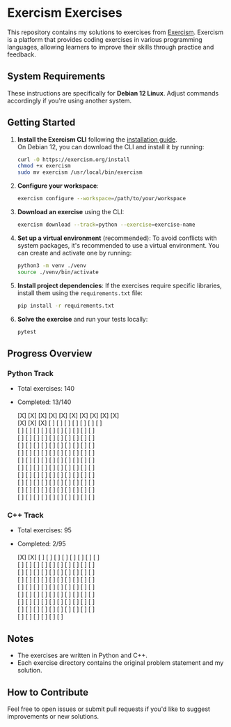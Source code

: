 # Exercism Exercises

This repository contains my solutions to exercises from [Exercism](https://exercism.org/). 
Exercism is a platform that provides coding exercises in various programming languages, 
allowing learners to improve their skills through practice and feedback.

## System Requirements

These instructions are specifically for **Debian 12 Linux**. 
Adjust commands accordingly if you're using another system.

## Getting Started

1. **Install the Exercism CLI** following the [installation guide](https://exercism.org/docs/using/solving-exercises/working-locally).  
   On Debian 12, you can download the CLI and install it by running:
    ```bash
    curl -O https://exercism.org/install
    chmod +x exercism
    sudo mv exercism /usr/local/bin/exercism
    ```
2. **Configure your workspace**:
    ```bash
    exercism configure --workspace=/path/to/your/workspace
    ```
3. **Download an exercise** using the CLI:
    ```bash
    exercism download --track=python --exercise=exercise-name
    ```
4. **Set up a virtual environment** (recommended):
   To avoid conflicts with system packages, it's recommended to use a virtual environment. You can create and activate one by running:
    ```bash
    python3 -m venv ./venv
    source ./venv/bin/activate
    ```
5. **Install project dependencies**:
   If the exercises require specific libraries, install them using the `requirements.txt` file:
    ```bash
    pip install -r requirements.txt
    ```
6. **Solve the exercise** and run your tests locally:
    ```bash
    pytest
    ```

## Progress Overview

### Python Track
- Total exercises: 140
- Completed: 13/140

  [X] [X] [X] [X] [X] [X] [X] [X] [X] [X]  
  [X] [X] [X] [ ] [ ] [ ] [ ] [ ] [ ] [ ]  
  [ ] [ ] [ ] [ ] [ ] [ ] [ ] [ ] [ ] [ ]  
  [ ] [ ] [ ] [ ] [ ] [ ] [ ] [ ] [ ] [ ]  
  [ ] [ ] [ ] [ ] [ ] [ ] [ ] [ ] [ ] [ ]  
  [ ] [ ] [ ] [ ] [ ] [ ] [ ] [ ] [ ] [ ]  
  [ ] [ ] [ ] [ ] [ ] [ ] [ ] [ ] [ ] [ ]  
  [ ] [ ] [ ] [ ] [ ] [ ] [ ] [ ] [ ] [ ]  
  [ ] [ ] [ ] [ ] [ ] [ ] [ ] [ ] [ ] [ ]  
  [ ] [ ] [ ] [ ] [ ] [ ] [ ] [ ] [ ] [ ]  
  [ ] [ ] [ ] [ ] [ ] [ ] [ ] [ ] [ ] [ ]  
  [ ] [ ] [ ] [ ] [ ] [ ] [ ] [ ] [ ] [ ]

### C++ Track
- Total exercises: 95
- Completed: 2/95

  [X] [X] [ ] [ ] [ ] [ ] [ ] [ ] [ ] [ ]  
  [ ] [ ] [ ] [ ] [ ] [ ] [ ] [ ] [ ] [ ]  
  [ ] [ ] [ ] [ ] [ ] [ ] [ ] [ ] [ ] [ ]  
  [ ] [ ] [ ] [ ] [ ] [ ] [ ] [ ] [ ] [ ]  
  [ ] [ ] [ ] [ ] [ ] [ ] [ ] [ ] [ ] [ ]  
  [ ] [ ] [ ] [ ] [ ] [ ] [ ] [ ] [ ] [ ]  
  [ ] [ ] [ ] [ ] [ ] [ ] [ ] [ ] [ ] [ ]  
  [ ] [ ] [ ] [ ] [ ] [ ] [ ] [ ] [ ] [ ]  
  [ ] [ ] [ ] [ ] [ ] [ ]


## Notes

- The exercises are written in Python and C++.
- Each exercise directory contains the original problem statement and my solution.

## How to Contribute

Feel free to open issues or submit pull requests if you'd like to suggest improvements or new solutions.
